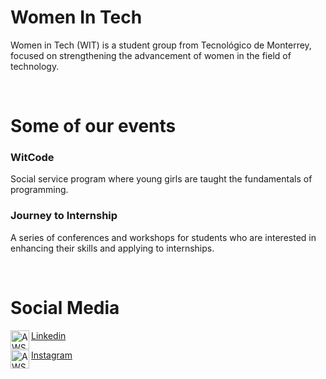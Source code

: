 # Women In Tech

Women in Tech (WIT) is a student group from Tecnológico de Monterrey, focused on strengthening the advancement of women in the field of technology.

<br>

# Some of our events

### WitCode

Social service program where young girls are taught the fundamentals of programming.

### Journey to Internship

A series of conferences and workshops for students who are interested in enhancing their skills and applying to internships. 

<br>

# Social Media
<img align="left" alt="AWS" width="30px" style="padding-right:10px padding-top:10px;" src="https://skillicons.dev/icons?i=linkedin" />

[Linkedin](https://www.linkedin.com/company/82364150)

<img align="left" alt="AWS" width="30px" style="padding-right:10px padding-top:10px;" src="https://skillicons.dev/icons?i=instagram" />

[Instagram](https://www.instagram.com/wit.mty)

